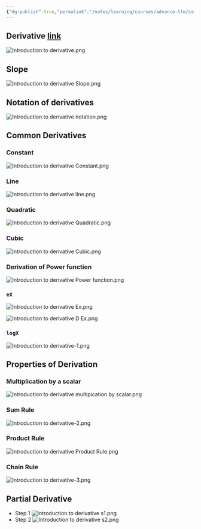```yaml
---
{"dg-publish":true,"permalink":"/notes/learning/courses/advance-llm/calculus/introduction-to-derivative/","title":"Introduction to derivative"}
---
```


## Derivative [link](https://www.youtube.com/watch?v=N2PpRnFqnqY)

![Introduction to derivative.png](/img/user/assets/Introduction%20to%20derivative.png)

## Slope
![Introduction to derivative Slope.png](/img/user/assets/Introduction%20to%20derivative%20Slope.png)

## Notation of derivatives
![Introduction to derivative notation.png](/img/user/assets/Introduction%20to%20derivative%20notation.png)

## Common Derivatives 
### Constant
![Introduction to derivative Constant.png](/img/user/assets/Introduction%20to%20derivative%20Constant.png)

### Line
![Introduction to derivative line.png](/img/user/assets/Introduction%20to%20derivative%20line.png)

### Quadratic
![Introduction to derivative Quadratic.png](/img/user/assets/Introduction%20to%20derivative%20Quadratic.png)

### Cubic
![Introduction to derivative Cubic.png](/img/user/assets/Introduction%20to%20derivative%20Cubic.png)


### Derivation of Power function
![Introduction to derivative Power function.png](/img/user/assets/Introduction%20to%20derivative%20Power%20function.png)

### `eX`
![Introduction to derivative Ex.png](/img/user/assets/Introduction%20to%20derivative%20Ex.png)

![Introduction to derivative D Ex.png](/img/user/assets/Introduction%20to%20derivative%20D%20Ex.png)

### `logX`
![Introduction to derivative-1.png](/img/user/assets/Introduction%20to%20derivative-1.png)

## Properties of Derivation
### Multiplication by a scalar
![Introduction to derivative multipication by scalar.png](/img/user/assets/Introduction%20to%20derivative%20multipication%20by%20scalar.png)

### Sum Rule
![Introduction to derivative-2.png](/img/user/assets/Introduction%20to%20derivative-2.png)

### Product Rule
![Introduction to derivative Product Rule.png](/img/user/assets/Introduction%20to%20derivative%20Product%20Rule.png)

### Chain Rule
![Introduction to derivative-3.png](/img/user/assets/Introduction%20to%20derivative-3.png)

## Partial Derivative
- Step 1
![Introduction to derivative s1.png](/img/user/assets/Introduction%20to%20derivative%20s1.png)
- Step 2
![Introduction to derivative s2.png](/img/user/assets/Introduction%20to%20derivative%20s2.png)
